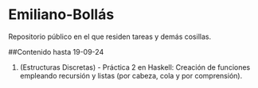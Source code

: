 # Emiliano-Bollás
Repositorio público en el que residen tareas y demás cosillas.

##Contenido hasta 19-09-24
1. (Estructuras Discretas) - Práctica 2 en Haskell: Creación de funciones empleando recursión y listas (por cabeza, cola y por comprensión).
